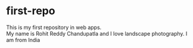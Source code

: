 # first-repo
This is my first repository in web apps.
<br/> My name is Rohit Reddy Chandupatla
and I love landscape photography.
I am from India